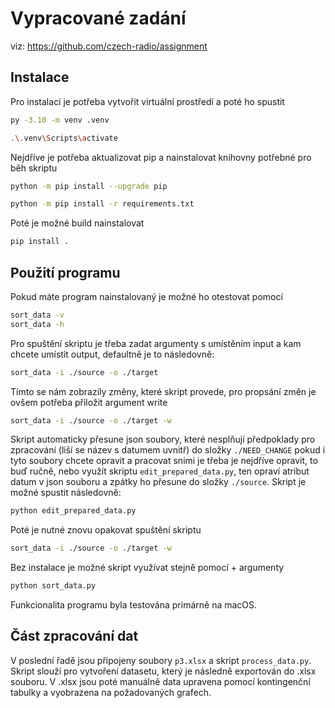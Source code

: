 # Vypracované zadání 
viz: https://github.com/czech-radio/assignment
## Instalace
Pro instalaci je potřeba vytvořit virtuální prostředí a poté ho spustit
```bash
py -3.10 -m venv .venv
```
```bash
.\.venv\Scripts\activate
```
Nejdříve je potřeba aktualizovat pip a nainstalovat knihovny potřebné pro běh skriptu
```bash
python -m pip install --upgrade pip
```
```bash
python -m pip install -r requirements.txt
```
Poté je možné build nainstalovat
```bash
pip install .
```
## Použití programu
Pokud máte program nainstalovaný je možné ho otestovat pomocí 
```bash
sort_data -v
sort_data -h
```
Pro spuštění skriptu je třeba zadat argumenty s umístěním input a kam chcete umístit output, defaultně je to následovně:
```bash
sort_data -i ./source -o ./target
```
Tímto se nám zobrazily změny, které skript provede, pro propsání změn je ovšem potřeba přiložit argument write
```bash
sort_data -i ./source -o ./target -w
```
Skript automaticky přesune json soubory, které nesplňují předpoklady pro zpracování (liší se název s datumem uvnitř) do složky `./NEED_CHANGE` pokud i tyto soubory chcete opravit a pracovat snimi je třeba je nejdříve opravit, to buď ručně, nebo využít skriptu `edit_prepared_data.py`, ten opraví atribut datum v json souboru a zpátky ho přesune do složky `./source`. 
Skript je možné spustit následovně:
```bash
python edit_prepared_data.py
```
Poté je nutné znovu opakovat spuštění skriptu
```bash
sort_data -i ./source -o ./target -w
```
Bez instalace je možné skript využívat stejně pomocí + argumenty 
```bash
python sort_data.py 
```
Funkcionalita programu byla testována primárně na macOS.

## Část zpracování dat
V poslední řadě jsou připojeny soubory `p3.xlsx` a skript `process_data.py`. Skript slouží pro vytvoření datasetu, který je následně exportován do .xlsx souboru. V .xlsx jsou poté manuálně data upravena pomocí kontingenční tabulky a vyobrazena na požadovaných grafech.

